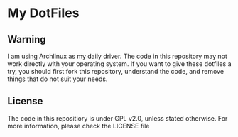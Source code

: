 # My DotFiles

## Warning
I am using Archlinux as my daily driver. The code in this repository may not work directly with your operating system. If you want to give these dotfiles a try, you should first fork this repository, understand the code, and remove things that do not suit your needs.

## License
The code in this repositiory is under GPL v2.0, unless stated otherwise. For more information, please check the LICENSE file
